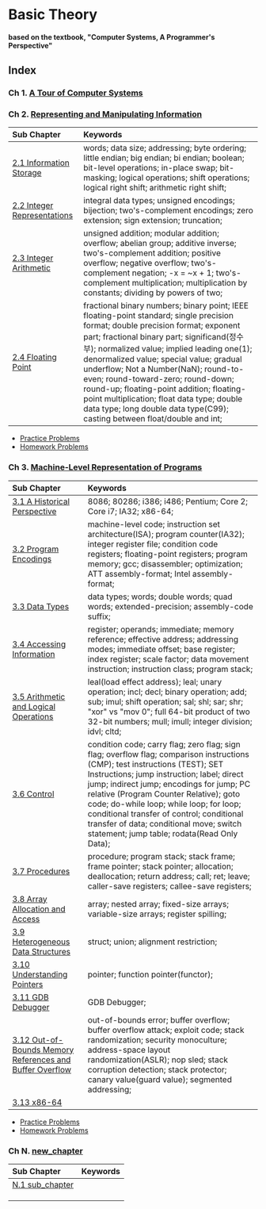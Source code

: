 # Basic Theory
#### based on the textbook, "Computer Systems, A Programmer's Perspective"

## Index

### Ch 1. [A Tour of Computer Systems](./ch_01/note.md)

### Ch 2. [Representing and Manipulating Information](./ch_02/note.md)
|Sub Chapter |Keywords|
|:-----------|:-------|
|[2.1 Information Storage](./ch_02/notes/01.md)| words; data size; addressing; byte ordering; little endian; big endian; bi endian; boolean; bit-level operations; in-place swap; bit-masking; logical operations; shift operations; logical right shift; arithmetic right shift;|
|[2.2 Integer Representations](./ch_02/notes/02.md)| integral data types; unsigned encodings; bijection; two's-complement encodings; zero extension; sign extension; truncation;|
|[2.3 Integer Arithmetic](./ch_02/notes/03.md)| unsigned addition; modular addition; overflow; abelian group; additive inverse; two's-complement addition; positive overflow; negative overflow; two's-complement negation; -x = ~x + 1; two's-complement multiplication; multiplication by constants; dividing by powers of two;|
|[2.4 Floating Point](./ch_02/notes/04.md)| fractional binary numbers; binary point; IEEE floating-point standard; single precision format; double precision format; exponent part; fractional binary part; significand(정수부); normalized value; implied leading one(1); denormalized value; special value; gradual underflow; Not a Number(NaN); round-to-even; round-toward-zero; round-down; round-up; floating-point addition; floating-point multiplication; float data type; double data type; long double data type(C99); casting between float/double and int;|
* [Practice Problems](./ch_02/problems/practice_problems.md)
* [Homework Problems](./ch_02/problems/hw_problems.md)  


### Ch 3. [Machine-Level Representation of Programs](./ch_03/note.md)
|Sub Chapter |Keywords|
|:-----------|:-------|
|[3.1 A Historical Perspective](./ch_03/notes/01.md)|8086; 80286; i386; i486; Pentium; Core 2; Core i7; IA32; x86-64;|
|[3.2 Program Encodings](./ch_03/notes/02.md)|machine-level code; instruction set architecture(ISA); program counter(IA32); integer register file; condition code registers; floating-point registers; program memory; gcc; disassembler; optimization; ATT assembly-format; Intel assembly-format;|
|[3.3 Data Types](./ch_03/notes/03.md)|data types; words; double words; quad words; extended-precision; assembly-code suffix;|
|[3.4 Accessing Information](./ch_03/notes/04.md)|register; operands; immediate; memory reference; effective address; addressing modes; immediate offset; base register; index register; scale factor; data movement instruction; instruction class; program stack;|
|[3.5 Arithmetic and Logical Operations](./ch_03/notes/05.md)|leal(load effect address); leal; unary operation; incl; decl; binary operation; add; sub; imul; shift operation; sal; shl; sar; shr; "xor" vs "mov 0"; full 64-bit product of two 32-bit numbers; mull; imull; integer division; idvl; cltd;|
|[3.6 Control](./ch_03/notes/06.md)|condition code; carry flag; zero flag; sign flag; overflow flag; comparison instructions (CMP); test instructions (TEST); SET Instructions; jump instruction; label; direct jump; indirect jump; encodings for jump; PC relative (Program Counter Relative); goto code; do-while loop; while loop; for loop; conditional transfer of control; conditional transfer of data; conditional move; switch statement; jump table; rodata(Read Only Data);|
|[3.7 Procedures](./ch_03/notes/07.md)|procedure; program stack; stack frame; frame pointer; stack pointer; allocation; deallocation; return address; call; ret; leave; caller-save registers; callee-save registers;|
|[3.8 Array Allocation and Access](./ch_03/notes/08.md)|array; nested array; fixed-size arrays; variable-size arrays; register spilling;|
|[3.9 Heterogeneous Data Structures](./ch_03/notes/09.md)|struct; union; alignment restriction;|
|[3.10 Understanding Pointers](./ch_03/notes/10.md)|pointer; function pointer(functor);|
|[3.11 GDB Debugger](./ch_03/notes/11.md)|GDB Debugger;|
|[3.12 Out-of-Bounds Memory References and Buffer Overflow](./ch_03/notes/12.md)|out-of-bounds error; buffer overflow; buffer overflow attack; exploit code; stack randomization; security monoculture; address-space layout randomization(ASLR); nop sled; stack corruption detection; stack protector; canary value(guard value); segmented addressing;|
|[3.13 x86-64](./ch_03/notes/13.md)||
* [Practice Problems](./ch_03/problems/practice_problems.md)
* [Homework Problems](./ch_03/problems/hw_problems.md)   


### Ch N. [new_chapter](./ch_nn/note.md)
|Sub Chapter |Keywords|
|:-----------|:-------|
|[N.1 sub_chapter](./ch_03/notes/01.md)||
|||
|||
|||
